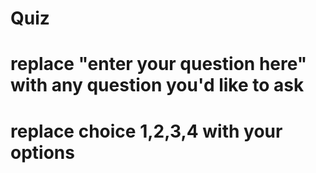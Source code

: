# Quiz


# replace "enter your question here" with any question you'd like to ask 
# replace choice 1,2,3,4 with your options
